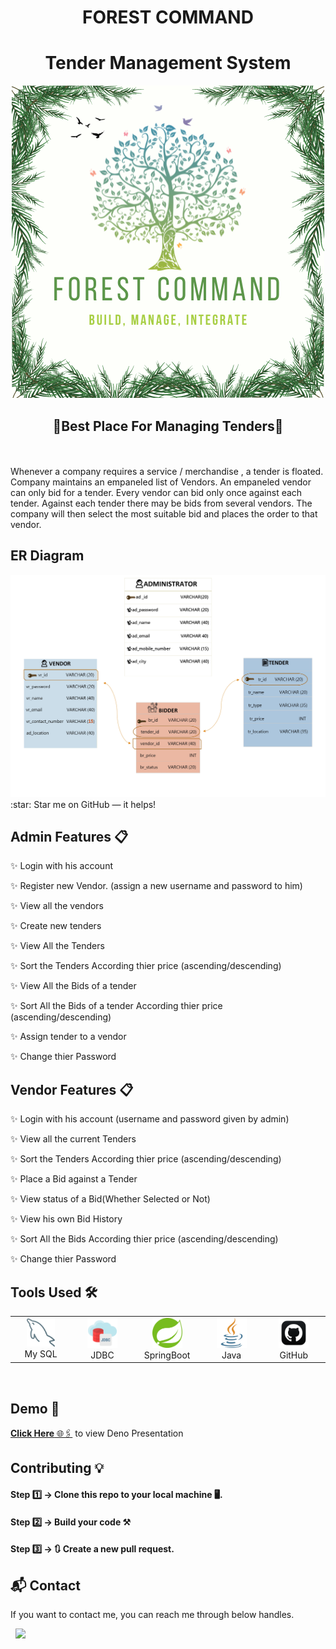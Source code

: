  <h1 align="center">FOREST COMMAND</h1>
 <h1 align="center">Tender Management System</h1>
 
 

<div align="center">
  <img alt="Demo" src="Forest_Command/Images/Forest Command.png" />
</div>
<h2 align="center">🌟Best Place For Managing Tenders🌟</h2>


<br>
<br>
Whenever a company  requires a service / merchandise , a tender is floated. Company maintains an empaneled list of Vendors. An empaneled vendor can only bid for a tender. Every vendor can bid only once against   each tender. Against each tender there may be   bids from several vendors. The company will then select the most suitable bid and places the order to that vendor.



## ER Diagram
<img alt="Demo" src="Forest_Command/Images/ER.jpg" />
:star: Star me on GitHub — it helps!

## Admin Features 📋

✨ Login with his account

✨ Register new Vendor. (assign a new username and password to him)

✨ View all the vendors

✨ Create new tenders

✨ View All the Tenders

✨ Sort the Tenders According thier price (ascending/descending)

✨ View All the Bids of a tender

✨ Sort All the Bids of a tender According thier price (ascending/descending)

✨ Assign tender to a vendor

✨ Change thier Password

## Vendor Features 📋

✨ Login with his account (username and password given by admin)

✨ View all the current Tenders

✨ Sort the Tenders According thier price (ascending/descending)

✨ Place a Bid against a Tender

✨ View status of a Bid(Whether Selected or Not)

✨ View his own Bid History

✨ Sort All the Bids According thier price (ascending/descending)

✨ Change thier Password


## Tools Used 🛠️
<table align="center">
  
  <tr>
      <td align="center" width="100">
        <img src="Forest_Command/tools/mysql.png" width="45" height="45" alt="HTML" />
      <br>My SQL
    </td>
    
 <td align="center" width="100">
        <img src="Forest_Command/tools/jdbc.png" width="48" height="48" alt="CSS" />
      <br>JDBC
    </td> 
    
<td align="center" width="100">
        <img src="Forest_Command/tools/springboot.png" width="48" height="48" alt="Java" />
      <br>SpringBoot
    </td>
    
<td align="center" width="100">
        <img src="Forest_Command/tools/java.png" width="48" height="48" alt="javascript" />
      <br>Java 
    </td>
    
<td align="center" width="100">
        <img src="Forest_Command/tools/github.png" width="48" height="48" alt="Vuejs" />
      <br>GitHub
    </td> 
  </tr> 
  </table>


<br>


## Demo 🎥
<a href="https://drive.google.com/file/d/11nvDq1Tlcw_sZteo1vxi-DjqFnqoGh0R/view?usp=sharing" target="_blank">**Click Here** 🌐🖇️</a> to view Deno Presentation

## Contributing 💡
#### Step 1️⃣    -> Clone this repo to your local machine 🖥️.

#### Step 2️⃣    -> **Build your code** ⚒️

#### Step 3️⃣    -> 🔃 Create a new pull request.





<h2>📬 Contact</h2>

If you want to contact me, you can reach me through below handles.


&nbsp;&nbsp;<a href="https://www.linkedin.com/in/shubham-bhati-787319213/"><img src="https://www.felberpr.com/wp-content/uploads/linkedin-logo.png" width="30"></img></a>



